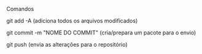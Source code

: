Comandos

git add -A (adiciona todos os arquivos modificados)

git commit -m "NOME DO COMMIT" (cria/prepara um pacote para o envio)

git push (envia as alterações para o repositório)